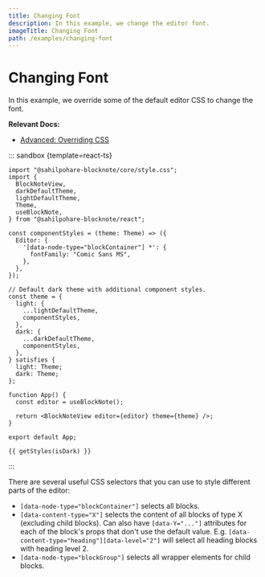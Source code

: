 ```yaml
---
title: Changing Font
description: In this example, we change the editor font.
imageTitle: Changing Font
path: /examples/changing-font
---
```


<script setup>
import { useData } from 'vitepress';
import { getTheme, getStyles } from "../demoUtils";

const { isDark } = useData();
</script>

# Changing Font

In this example, we override some of the default editor CSS to change the font.

**Relevant Docs:**

- [Advanced: Overriding CSS](/docs/theming#advanced-overriding-css)

::: sandbox {template=react-ts}

```typescript-vue /App.tsx
import "@sahilpohare-blocknote/core/style.css";
import {
  BlockNoteView,
  darkDefaultTheme,
  lightDefaultTheme,
  Theme,
  useBlockNote,
} from "@sahilpohare-blocknote/react";

const componentStyles = (theme: Theme) => ({
  Editor: {
    '[data-node-type="blockContainer"] *': {
      fontFamily: "Comic Sans MS",
    },
  },
});

// Default dark theme with additional component styles.
const theme = {
  light: {
    ...lightDefaultTheme,
    componentStyles,
  },
  dark: {
    ...darkDefaultTheme,
    componentStyles,
  },
} satisfies {
  light: Theme;
  dark: Theme;
};

function App() {
  const editor = useBlockNote();

  return <BlockNoteView editor={editor} theme={theme} />;
}

export default App;

```

```css-vue /styles.css [hidden]
{{ getStyles(isDark) }}
```

:::

There are several useful CSS selectors that you can use to style different parts of the editor:

- `[data-node-type="blockContainer"]` selects all blocks.
- `[data-content-type="X"]` selects the content of all blocks of type X (excluding child blocks). Can also have `[data-Y="..."]` attributes for each of the block's props that don't use the default value. E.g. `[data-content-type="heading"][data-level="2"]` will select all heading blocks with heading level 2.
- `[data-node-type="blockGroup"]` selects all wrapper elements for child blocks.
